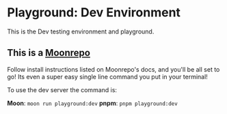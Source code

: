 # Playground: Dev Environment

This is the Dev testing environment and playground.

## This is a [Moonrepo](https://moonrepo.dev)

Follow install instructions listed on Moonrepo's docs, and you'll be all set to go! Its even a super easy single line command you put in your terminal!

To use the dev server the command is:

**Moon**: `moon run playground:dev`
**pnpm**: `pnpm playground:dev`
